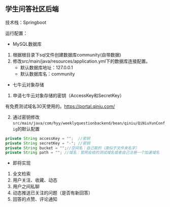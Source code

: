 
## 学生问答社区后端

技术栈：Springboot

运行配置：

- MySQL数据库
1. 根据根目录下sql文件创建数据库community(自带数据)
2. 修改src/main/java/resources/application.yml下的数据库连接配置。
    - 默认数据库地址：127.0.0.1
    - 默认数据库名：community

- 七牛云对象存储
1. 申请七牛云对象存储的密钥（AccessKey和SecretKey）

  有免费测试域名30天使用的。https://portal.qiniu.com/


2. 通过密钥修改`src/main/java/com/hyy/weeklyquestionbackend/bean/qiniu/QiNiuYunConfig`的默认配置

~~~java
private String accessKey = "";  //密钥
private String secretKey = "-"; //密钥
private String bucket = "";//空间名：自己取的（类似于文件夹名字）
private String path = ""; //域名：官网会给的测试域名或者自己注册一个加速域名
~~~
- 即将实现
1. 全文检索
2. 用户关注、收藏、动态
3. 用户之间私聊
4. 动态推送已关注的问题（是否有新回答）
5. 回答的点赞、评论通知

